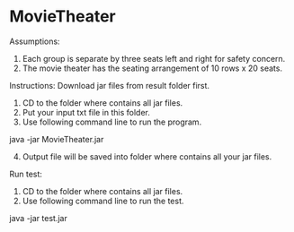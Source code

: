 # MovieTheater

Assumptions:

1. Each group is separate by three seats left and right for safety concern.
2. The movie theater has the seating arrangement of 10 rows x 20 seats.

Instructions:
Download jar files from result folder first.

1. CD to the folder where contains all jar files.
2. Put your input txt file in this folder.
3. Use following command line to run the program.

java -jar MovieTheater.jar <YOUR INPUT FILE NAME.txt>

4. Output file will be saved into folder where contains all your jar files.

	
  Run test:
1. CD to the folder where contains all jar files.
2. Use following command line to run the test.

java -jar test.jar

